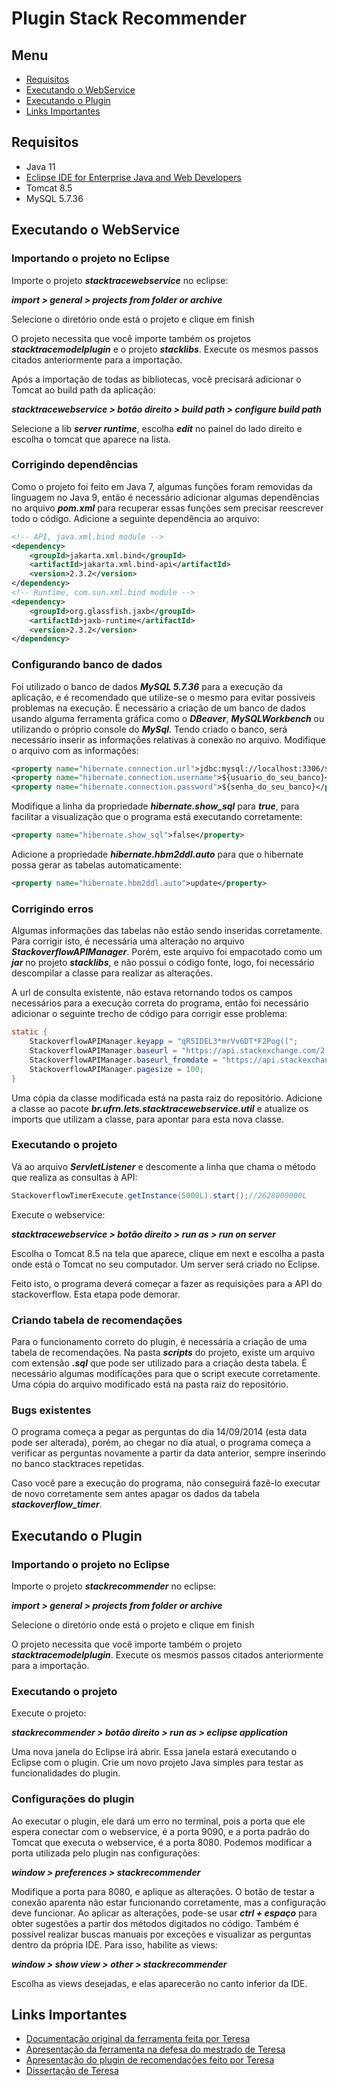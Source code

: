 # Plugin Stack Recommender

##  Menu

- [Requisitos](#requisitos)
- [Executando o WebService](#executando-o-webservice)
- [Executando o Plugin](#executando-o-plugin)
- [Links Importantes](#links-importantes)

## Requisitos
- Java 11
- [Eclipse IDE for Enterprise Java and Web Developers](https://www.eclipse.org/downloads/packages/release/2021-09/r/eclipse-ide-enterprise-java-and-web-developers)
- Tomcat 8.5
- MySQL 5.7.36

## Executando o WebService

### Importando o projeto no Eclipse
Importe o projeto ***stacktracewebservice*** no eclipse:

***import > general > projects from folder or archive***

Selecione o diretório onde está o projeto e clique em finish

O projeto necessita que você importe também os projetos ***stacktracemodelplugin*** e o projeto ***stacklibs***. Execute os mesmos passos citados anteriormente para a importação.

Após a importação de todas as bibliotecas, você precisará adicionar o Tomcat ao build path da aplicação:

***stacktracewebservice > botão direito > build path > configure build path***

Selecione a lib ***server runtime***, escolha ***edit*** no painel do lado direito e escolha o tomcat que aparece na lista.

### Corrigindo dependências

Como o projeto foi feito em Java 7, algumas funções foram removidas da linguagem no Java 9, então é necessário adicionar algumas dependências no arquivo ***pom.xml*** para recuperar essas funções sem precisar reescrever todo o código. Adicione a seguinte dependência ao arquivo:
```xml
<!-- API, java.xml.bind module -->
<dependency>
	<groupId>jakarta.xml.bind</groupId>
	<artifactId>jakarta.xml.bind-api</artifactId>
	<version>2.3.2</version>
</dependency>
<!-- Runtime, com.sun.xml.bind module -->
<dependency>
	<groupId>org.glassfish.jaxb</groupId>
	<artifactId>jaxb-runtime</artifactId>
	<version>2.3.2</version>
</dependency>
```

### Configurando banco de dados

Foi utilizado o banco de dados ***MySQL 5.7.36*** para a execução da aplicação, e é recomendado que utilize-se o mesmo para evitar possíveis problemas na execução. É necessário a criação de um banco de dados usando alguma ferramenta gráfica como o ***DBeaver***, ***MySQLWorkbench*** ou utilizando o próprio console do ***MySql***. Tendo criado o banco, será necessário inserir as informações relativas à conexão no arquivo. Modifique o arquivo com as informações:

```xml
<property name="hibernate.connection.url">jdbc:mysql://localhost:3306/${nome_do_seu_banco}</property>	
<property name="hibernate.connection.username">${usuario_do_seu_banco}</property>
<property name="hibernate.connection.password">${senha_do_seu_banco}</property>
```
Modifique a linha da propriedade ***hibernate.show_sql*** para ***true***, para facilitar a visualização que o programa está executando corretamente:

```xml
<property name="hibernate.show_sql">false</property>
```

Adicione a propriedade ***hibernate.hbm2ddl.auto*** para que o hibernate possa gerar as tabelas automaticamente:

```xml
<property name="hibernate.hbm2ddl.auto">update</property>
```

### Corrigindo erros

Algumas informações das tabelas não estão sendo inseridas corretamente. Para corrigir isto, é necessária uma alteração no arquivo ***StackoverflowAPIManager***. Porém, este arquivo foi empacotado como um ***jar*** no projeto ***stacklibs***, e não possui o código fonte, logo, foi necessário descompilar a classe para realizar as alterações.

A url de consulta existente, não estava retornando todos os campos necessários para a execução correta do programa, então foi necessário adicionar o seguinte trecho de código para corrigir esse problema:

```java
static {
	StackoverflowAPIManager.keyapp = "qR5IDEL3*mrVv6DT*F2Pog((";
	StackoverflowAPIManager.baseurl = "https://api.stackexchange.com/2.2/search?tagged=hibernate&site=stackoverflow&filter=!Pw)h(Uw4R_.Nt-fTg3-lrhgDr978Xe&key=" + 	StackoverflowAPIManager.keyapp;
	StackoverflowAPIManager.baseurl_fromdate = "https://api.stackexchange.com/2.2/search?fromdate=data_inicio&tagged=hibernate&site=stackoverflow&filter=!Pw)h(Uw4R_.Nt-fTg3-lrhgDr978Xe&key=" + StackoverflowAPIManager.keyapp;
	StackoverflowAPIManager.pagesize = 100;
}
```

Uma cópia da classe modificada está na pasta raiz do repositório. Adicione a classe ao pacote ***br.ufrn.lets.stacktracewebservice.util*** e atualize os imports que utilizam a classe, para apontar para esta nova classe.

### Executando o projeto
Vá ao arquivo ***ServletListener*** e descomente a linha que chama o método que realiza as consultas à API:

```java
StackoverflowTimerExecute.getInstance(5000L).start();//2628000000L
```
Execute o webservice:

***stacktracewebservice > botão direito > run as > run on server***

Escolha o Tomcat 8.5 na tela que aparece, clique em next e escolha a pasta onde está o Tomcat no seu computador. Um server será criado no Eclipse.

Feito isto, o programa deverá começar a fazer as requisições para a API do stackoverflow. Esta etapa pode demorar.

### Criando tabela de recomendações
Para o funcionamento correto do plugin, é necessária a criação de uma tabela de recomendações. Na pasta ***scripts*** do projeto, existe um arquivo com extensão ***.sql*** que pode ser utilizado para a criação desta tabela. É necessário algumas modificações para que o script execute corretamente. Uma cópia do arquivo modificado está na pasta raiz do repositório.

### Bugs existentes
O programa começa a pegar as perguntas do dia 14/09/2014 (esta data pode ser alterada), porém, ao chegar no dia atual, o programa começa a verificar as perguntas novamente a partir da data anterior, sempre inserindo no banco stacktraces repetidas.

Caso você pare a execução do programa, não conseguirá fazê-lo executar de novo corretamente sem antes apagar os dados da tabela ***stackoverflow_timer***.

## Executando o Plugin

### Importando o projeto no Eclipse
Importe o projeto ***stackrecommender*** no eclipse:

***import > general > projects from folder or archive***

Selecione o diretório onde está o projeto e clique em finish

O projeto necessita que você importe também o projeto ***stacktracemodelplugin***. Execute os mesmos passos citados anteriormente para a importação.

### Executando o projeto
Execute o projeto:

***stackrecommender > botão direito > run as > eclipse application***

Uma nova janela do Eclipse irá abrir. Essa janela estará executando o Eclipse com o plugin. Crie um novo projeto Java simples para testar as funcionalidades do plugin.

### Configurações do plugin
Ao executar o plugin, ele dará um erro no terminal, pois a porta que ele espera conectar com o webservice, é a porta 9090, e a porta padrão do Tomcat que executa o webservice, é a porta 8080. Podemos modificar a porta utilizada pelo plugin nas configurações:

***window > preferences > stackrecommender***

Modifique a porta para 8080, e aplique as alterações. O botão de testar a conexão aparenta não estar funcionando corretamente, mas a configuração deve funcionar.
Ao aplicar as alterações, pode-se usar ***ctrl + espaço*** para obter sugestões a partir dos métodos digitados no código. Também é possível realizar buscas manuais por exceções e visualizar as perguntas dentro da própria IDE. Para isso, habilite as views:

***window > show view > other > stackrecommender***

Escolha as views desejadas, e elas aparecerão no canto inferior da IDE.

## Links Importantes

- [Documentação original da ferramenta feita por Teresa](https://docs.google.com/document/d/15Iv3z1-pHAtvSX8h6tW-sRz1JH2MF5Q9HrzUBScQYUY/edit)
- [Apresentação da ferramenta na defesa do mestrado de Teresa](https://docs.google.com/presentation/d/1IwskfisDV4HKkDchb4gv4ienSBG8uGm9GJ9KVOnDSeA/edit#slide=id.p)
- [Apresentação do plugin de recomendações feito por Teresa](https://docs.google.com/presentation/d/1xymcVAPneaPwplpMP-8pZLxiUW3wFMj06Kgm4C00O7w/edit#slide=id.p)
- [Dissertação de Teresa](https://github.com/paulosandinof/stackrecommender/files/7406718/Dissertacao_versao_final.pdf)
